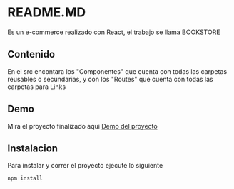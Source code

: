 # README.MD

Es un e-commerce realizado con React, el trabajo se llama BOOKSTORE

## Contenido

En el src encontara los "Componentes" que cuenta con todas las carpetas reusables o secundarias, y con los "Routes" que cuenta con todas las carpetas para Links

## Demo

Mira el proyecto finalizado aqui [Demo del proyecto](https://danicameroo.github.io/bookstore-React//)

## Instalacion
Para instalar y correr el proyecto ejecute lo siguiente
```bash
npm install
